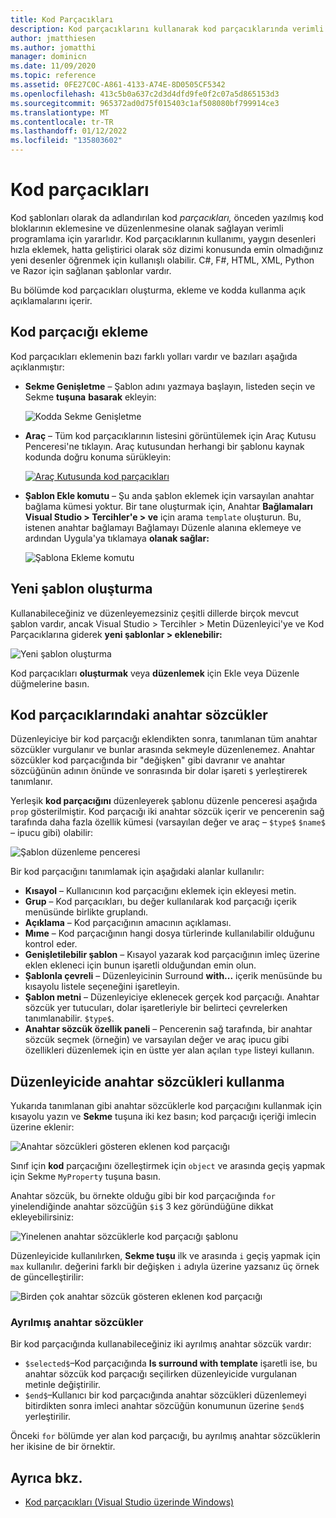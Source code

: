 ```yaml
---
title: Kod Parçacıkları
description: Kod parçacıklarını kullanarak kod parçacıklarında verimli bir şekilde program Mac için Visual Studio
author: jmatthiesen
ms.author: jomatthi
manager: dominicn
ms.date: 11/09/2020
ms.topic: reference
ms.assetid: 0FE27C0C-A861-4133-A74E-8D0505CF5342
ms.openlocfilehash: 413c5b0a637c2d3d4dfd9fe0f2c07a5d865153d3
ms.sourcegitcommit: 965372ad0d75f015403c1af508080bf799914ce3
ms.translationtype: MT
ms.contentlocale: tr-TR
ms.lasthandoff: 01/12/2022
ms.locfileid: "135803602"
---
```

# <a name="code-snippets"></a>Kod parçacıkları

Kod şablonları olarak da adlandırılan kod _parçacıkları,_ önceden yazılmış kod bloklarının eklemesine ve düzenlenmesine olanak sağlayan verimli programlama için yararlıdır. Kod parçacıklarının kullanımı, yaygın desenleri hızla eklemek, hatta geliştirici olarak söz dizimi konusunda emin olmadığınız yeni desenler öğrenmek için kullanışlı olabilir. C#, F#, HTML, XML, Python ve Razor için sağlanan şablonlar vardır.

Bu bölümde kod parçacıkları oluşturma, ekleme ve kodda kullanma açık açıklamalarını içerir.

## <a name="inserting-a-snippet"></a>Kod parçacığı ekleme

Kod parçacıkları eklemenin bazı farklı yolları vardır ve bazıları aşağıda açıklanmıştır:

- **Sekme Genişletme** &ndash; Şablon adını yazmaya başlayın, listeden seçin ve Sekme **tuşuna** **basarak** ekleyin:

  ![Kodda Sekme Genişletme](media/source-editor-image13.png)

- **Araç** &ndash; Tüm kod parçacıklarının listesini görüntülemek için Araç Kutusu Penceresi'ne tıklayın. Araç kutusundan herhangi bir şablonu kaynak kodunda doğru konuma sürükleyin:

  [![Araç Kutusunda kod parçacıkları](media/source-editor-image14-sml.png)](media/source-editor-image14.png#lightbox)

- **Şablon Ekle komutu** &ndash; Şu anda şablon eklemek için varsayılan anahtar bağlama kümesi yoktur. Bir tane oluşturmak için, Anahtar **Bağlamaları Visual Studio > Tercihler'e > ve** için arama `template` oluşturun. Bu, istenen anahtar bağlamayı Bağlamayı Düzenle alanına eklemeye ve ardından Uygula'ya tıklamaya **olanak sağlar:**

  ![Şablona Ekleme komutu](media/source-editor-image15.png)

## <a name="creating-a-new-template"></a>Yeni şablon oluşturma

Kullanabileceğiniz ve düzenleyemezsiniz çeşitli dillerde birçok mevcut şablon vardır, ancak Visual Studio > Tercihler > Metin Düzenleyici'ye ve Kod Parçacıklarına giderek **yeni şablonlar > eklenebilir:**

![Yeni şablon oluşturma](media/source-editor-image12.png)

Kod parçacıkları **oluşturmak** veya **düzenlemek** için Ekle veya Düzenle düğmelerine basın.

## <a name="keywords-in-code-snippets"></a>Kod parçacıklarındaki anahtar sözcükler

Düzenleyiciye bir kod parçacığı eklendikten sonra, tanımlanan tüm anahtar sözcükler vurgulanır ve bunlar arasında sekmeyle düzenlenemez. Anahtar sözcükler kod parçacığında bir "değişken" gibi davranır ve anahtar sözcüğünün adının önünde ve sonrasında bir dolar işareti `$` yerleştirerek tanımlanır. 

Yerleşik **kod parçacığını** düzenleyerek şablonu düzenle penceresi aşağıda `prop` gösterilmiştir. Kod parçacığı iki anahtar sözcük içerir ve pencerenin sağ tarafında daha fazla özellik kümesi (varsayılan değer ve araç &ndash; `$type$` `$name$` &ndash; ipucu gibi) olabilir:

![Şablon düzenleme penceresi](media/source-editor-image12z.png)

Bir kod parçacığını tanımlamak için aşağıdaki alanlar kullanılır:

- **Kısayol** &ndash; Kullanıcının kod parçacığını eklemek için ekleyesi metin.
- **Grup** &ndash; Kod parçacıkları, bu değer kullanılarak kod parçacığı içerik menüsünde birlikte gruplandı.
- **Açıklama** &ndash; Kod parçacığının amacının açıklaması.
- **Mıme** &ndash; Kod parçacığının hangi dosya türlerinde kullanılabilir olduğunu kontrol eder.
- **Genişletilebilir şablon** &ndash; Kısayol yazarak kod parçacığının imleç üzerine eklen ekleneci için bunun işaretli olduğundan emin olun.
- **Şablonla çevreli** &ndash; Düzenleyicinin Surround **with...** içerik menüsünde bu kısayolu listele seçeneğini işaretleyin.
- **Şablon metni** &ndash; Düzenleyiciye eklenecek gerçek kod parçacığı. Anahtar sözcük yer tutucuları, dolar işaretleriyle bir belirteci çevrelerken tanımlanabilir. `$type$`.
- **Anahtar sözcük özellik paneli** &ndash; Pencerenin sağ tarafında, bir anahtar sözcük seçmek (örneğin) ve varsayılan değer ve araç ipucu gibi özellikleri düzenlemek için en üstte yer alan açılan `type` listeyi kullanın.

## <a name="using-keywords-in-the-editor"></a>Düzenleyicide anahtar sözcükleri kullanma

Yukarıda tanımlanan gibi anahtar sözcüklerle kod parçacığını kullanmak için kısayolu yazın ve **Sekme** tuşuna iki kez basın; kod parçacığı içeriği imlecin üzerine eklenir:

![Anahtar sözcükleri gösteren eklenen kod parçacığı](media/source-editor-image12a.png)

Sınıf için **kod** parçacığını özelleştirmek için `object` ve arasında geçiş yapmak için Sekme `MyProperty` tuşuna basın.

Anahtar sözcük, bu örnekte olduğu gibi bir kod parçacığında `for` yinelendiğinde anahtar sözcüğün `$i$` 3 kez göründüğüne dikkat ekleyebilirsiniz:

![Yinelenen anahtar sözcüklerle kod parçacığı şablonu](media/source-editor-image12b.png)

Düzenleyicide kullanılırken, **Sekme tuşu** ilk ve arasında `i` geçiş yapmak için `max` kullanılır. değerini farklı bir değişken `i` adıyla üzerine yazsanız üç örnek de güncelleştirilir:

![Birden çok anahtar sözcük gösteren eklenen kod parçacığı](media/source-editor-image12c.png)

### <a name="reserved-keywords"></a>Ayrılmış anahtar sözcükler

Bir kod parçacığında kullanabileceğiniz iki ayrılmış anahtar sözcük vardır:

- `$selected$`&ndash;Kod parçacığında **Is surround with template** işaretli ise, bu anahtar sözcük kod parçacığı seçilirken düzenleyicide vurgulanan metinle değiştirilir.
- `$end$`&ndash;Kullanıcı bir kod parçacığında anahtar sözcükleri düzenlemeyi bitirdikten sonra imleci anahtar sözcüğün konumunun üzerine `$end$` yerleştirilir.

Önceki `for` bölümde yer alan kod parçacığı, bu ayrılmış anahtar sözcüklerin her ikisine de bir örnektir.

## <a name="see-also"></a>Ayrıca bkz.

- [Kod parçacıkları (Visual Studio üzerinde Windows)](/visualstudio/ide/code-snippets)
